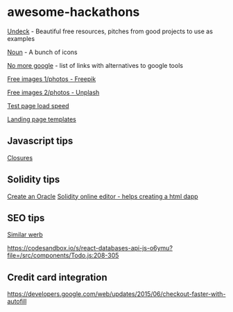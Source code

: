 # awesome-hackathons

[Undeck](https://www.undeck.co/) - Beautiful free resources, pitches from good projects to use as examples

[Noun](https://thenounproject.com/) - A bunch of icons

[No more google](https://nomoregoogle.com/) - list of links with alternatives to google tools

[Free images 1/photos - Freepik](https://www.freepik.com)

[Free images 2/photos - Unplash](https://unsplash.com/)

[Test page load speed](https://www.webpagetest.org/)

[Landing page templates](https://unbounce.com/landing-page-templates/)

## Javascript tips
[Closures](https://medium.com/dailyjs/i-never-understood-javascript-closures-9663703368e8)

## Solidity tips
[Create an Oracle](https://medium.com/@pedrodc/implementing-a-blockchain-oracle-on-ethereum-cedc7e26b49e)
[Solidity online editor - helps creating a html dapp](https://lab.superblocks.com/)

## SEO tips
[Similar werb](https://www.similarweb.com)


https://codesandbox.io/s/react-databases-api-js-o6ymu?file=/src/components/Todo.js:208-305

## Credit card integration
https://developers.google.com/web/updates/2015/06/checkout-faster-with-autofill
